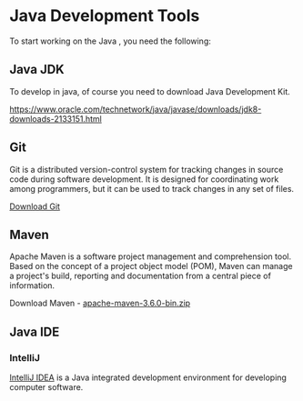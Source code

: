 # Java Development Tools

To start working on the Java , you need the following:

## Java JDK
To develop in java, of course you need to download Java Development Kit.

https://www.oracle.com/technetwork/java/javase/downloads/jdk8-downloads-2133151.html

## Git
Git is a distributed version-control system for tracking changes in source code during software development. It is designed for coordinating work among programmers, but it can be used to track changes in any set of files.

[Download Git](https://git-scm.com/downloads)

## Maven
Apache Maven is a software project management and comprehension tool. Based on the concept of a project object model (POM), Maven can manage a project's build, reporting and documentation from a central piece of information.

Download Maven - [apache-maven-3.6.0-bin.zip](https://www-us.apache.org/dist/maven/maven-3/3.6.0/binaries/apache-maven-3.6.0-bin.zip)

## Java IDE
### IntelliJ

[IntelliJ IDEA](https://www.jetbrains.com/idea/) is a Java integrated development environment for developing computer software.
